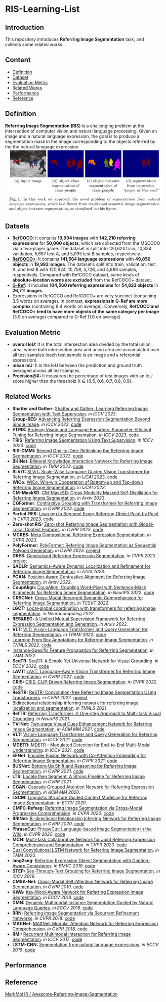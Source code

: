 # **RIS-Learning-List**

## **Introduction**
This repository introduces **Referring Image Segmentation** task, and collects some related works.
## **Content**

- [Definition](#Definition)
- [Dataset](#Datsets)
- [Evaluation Metric](#Evaluation-Metric)
- [Related Works](#Related-Works)
- [Performance](#Performance)
- [Reference](#Reference)

## **Definition**

**Referring Image Segmentation (RIS)** is a challenging problem at the intersection of computer vision and natural language processing. Given an image and a natural language expression, the goal is to produce a segmentation mask in the image corresponding to the objects referred by the the natural language expression.
![](https://github.com/Huntersxsx/RIS-Learning-List/blob/main/img/definition.png)

## **Datsets**
- [**RefCOCO**](https://arxiv.org/pdf/1608.00272): It contains **19,994 images** with **142,210 referring expressions** for **50,000 objects**, which are collected from the MSCOCO via a two-player game. The dataset is split into 120,624 train, 10,834 validation, 5,657 test A, and 5,095 test B samples, respectively. 
- [**RefCOCO+**](https://arxiv.org/pdf/1608.00272): It contains **141,564 language expressions** with **49,856 objects** in **19,992 images**. The datasetis split into train, validation, test A, and test B with 120,624, 10,758, 5,726, and 4,889 samples, respectively. Compared with RefCOCO dataset, some kinds of **absolute-location words are excluded** from the RefCOCO+ dataset.
- [**G-Ref**](https://www.cv-foundation.org/openaccess/content_cvpr_2016/papers/Mao_Generation_and_Comprehension_CVPR_2016_paper.pdf): It includes **104,560 referring expressions** for **54,822 objects** in **26,711 images**. 
- Expressions in RefCOCO and RefCOCO+ are very succinct (containing 3.5 words on average). In contrast, **expressionsin G-Ref are more complex** (containing 8.4 words on average). Conversely, **RefCOCO and RefCOCO+ tend to have more objects of the same category per image** (3.9 on average) compared to G-Ref (1.6 on average). 

## **Evaluation Metric**
- **overall IoU:** It is the total intersection area divided by the total union area, where both intersection area and union area are accumulated over all test samples (each test sample is an image and a referential expression).
- **mean IoU:** It is the IoU between the prediction and ground truth averaged across all test samples.
- **Precision@X:** It measures the percentage of test images with an IoU score higher than the threshold X ∈ {0.5, 0.6, 0.7, 0.8, 0.9}.

## **Related Works**

- **Shatter and Gather:** [Shatter and Gather: Learning Referring Image Segmentation with Text Supervision](https://arxiv.org/pdf/2308.15512v1.pdf). *in ICCV 2023*.
- **Group-RES:** [Advancing Referring Expression Segmentation Beyond Single Image](https://arxiv.org/pdf/2305.12452.pdf). *in ICCV 2023*. [code](https://github.com/yixuan730/group-res)
- **ETRIS:** [Bridging Vision and Language Encoders: Parameter-Efficient Tuning for Referring Image Segmentation](https://arxiv.org/pdf/2307.11545.pdf). *in ICCV 2023*. [code](https://github.com/kkakkkka/ETRIS)
- **TRIS:** [Referring Image Segmentation Using Text Supervision](https://arxiv.org/pdf/2308.14575.pdf). *in ICCV 2023*. [code](https://github.com/fawnliu/TRIS)
- **RIS-DMMI:** [Beyond One-to-One: Rethinking the Referring Image Segmentation](https://arxiv.org/pdf/2308.13853.pdf). *in ICCV 2023*. [code](https://github.com/toggle1995/RIS-DMMI)
- **BKINet:** [Bilateral Knowledge Interaction Network for Referring Image Segmentation](https://ieeexplore.ieee.org/abstract/document/10227590). *in TMM 2023*. [code](https://github.com/dhding/BKINet)
- **SLViT:** [SLViT: Scale-Wise Language-Guided Vision Transformer for Referring Image Segmentation](https://www.ijcai.org/proceedings/2023/0144.pdf). *in IJCAI 2023*. [code](https://github.com/NaturalKnight/SLViT)
- **WiCo:** [WiCo: Win-win Cooperation of Bottom-up and Top-down Referring Image Segmentation](https://www.ijcai.org/proceedings/2023/0071.pdf). *in IJCAI 2023*.
- **CM-MaskSD:** [CM-MaskSD: Cross-Modality Masked Self-Distillation for Referring Image Segmentation](https://arxiv.org/pdf/2305.11481.pdf). *in Arxiv 2023*.
- **CGFormer:** [Contrastive Grouping with Transformer for Referring Image Segmentation](https://openaccess.thecvf.com/content/CVPR2023/papers/Tang_Contrastive_Grouping_With_Transformer_for_Referring_Image_Segmentation_CVPR_2023_paper.pdf). *in CVPR 2023*. [code](https://github.com/Toneyaya/CGFormer)
- **Partial-RES:** [Learning to Segment Every Referring Object Point by Point](https://openaccess.thecvf.com/content/CVPR2023/papers/Qu_Learning_To_Segment_Every_Referring_Object_Point_by_Point_CVPR_2023_paper.pdf). *in CVPR 2023*. [code](https://github.com/qumengxue/Partial-RES.git)
- **Zero-shot RIS:** [Zero-shot Referring Image Segmentation with Global-Local Context Features](https://openaccess.thecvf.com/content/CVPR2023/papers/Yu_Zero-Shot_Referring_Image_Segmentation_With_Global-Local_Context_Features_CVPR_2023_paper.pdf). *in CVPR 2023*. [code](https://github.com/Seonghoon-Yu/Zero-shot-RIS)
- **MCRES:** [Meta Compositional Referring Expression Segmentation](https://openaccess.thecvf.com/content/CVPR2023/papers/Xu_Meta_Compositional_Referring_Expression_Segmentation_CVPR_2023_paper.pdf). *in CVPR 2023*. 
- **PolyFormer:** [PolyFormer: Referring Image Segmentation as Sequential Polygon Generation](https://arxiv.org/pdf/2302.07387.pdf). *in CVPR 2023*. [project](https://polyformer.github.io/)
- **GRES:** [Generalized Referring Expression Segmentation](https://openaccess.thecvf.com/content/CVPR2023/papers/Liu_GRES_Generalized_Referring_Expression_Segmentation_CVPR_2023_paper.pdf). *in CVPR 2023*. [project](https://henghuiding.github.io/GRES)
- **SADLR:** [Semantics-Aware Dynamic Localization and Refinement for Referring Image Segmentation](https://arxiv.org/pdf/2303.06345.pdf). *in AAAI 2023*.
- **PCAN:** [Position-Aware Contrastive Alignment for Referring Image Segmentation](https://arxiv.org/pdf/2212.13419.pdf). *in Arxiv 2022*.
- **CoupAlign:** [CoupAlign: Coupling Word-Pixel with Sentence-Mask Alignments for Referring Image Segmentation](https://arxiv.org/pdf/2212.01769.pdf). *in NeurIPS 2022*. [code](https://gitee.com/mindspore/models/tree/master/research/cv/CoupAlign)
- **CRSCNet:** [Cross-Modal Recurrent Semantic Comprehension for Referring Image Segmentation](https://ieeexplore.ieee.org/abstract/document/9998537). *in TCSVT 2022*.
- **LGCT:** [Local-global coordination with transformers for referring image segmentation](https://www.sciencedirect.com/science/article/pii/S0925231222015119). *in Neurocomputing 2022*. 
- **RES&REG:** [A Unified Mutual Supervision Framework for Referring Expression Segmentation and Generation](https://arxiv.org/pdf/2211.07919.pdf). *in Arxiv 2022*.
- **VLT:** [VLT: Vision-Language Transformer and Query Generation for Referring Segmentation](https://arxiv.org/pdf/2210.15871.pdf). *in TPAMI 2022*. [code](https://github.com/henghuiding/Vision-Language-Transformer)
- [Learning From Box Annotations for Referring Image Segmentation](https://ieeexplore.ieee.org/abstract/document/9875225). *in TNNLS 2022*. [code](https://github.com/fengguang94/Weakly-Supervised-RIS)
- [Instance-Specific Feature Propagation for Referring Segmentation](https://ieeexplore.ieee.org/abstract/document/9745353). *in TMM 2022*. 
- **SeqTR:** [SeqTR: A Simple Yet Universal Network for Visual Grounding](https://arxiv.org/pdf/2203.16265.pdf). *in ECCV 2022*. [code](https://github.com/sean-zhuh/SeqTR)
- **LAVT:** [LAVT: Language-Aware Vision Transformer for Referring Image Segmentation](https://arxiv.org/abs/2112.02244). *in CVPR 2022*. [code](https://github.com/yz93/LAVT-RIS)
- **CRIS:** [CRIS: CLIP-Driven Referring Image Segmentation](https://arxiv.org/abs/2111.15174). *in CVPR 2022*. [code](https://github.com/DerrickWang005/CRIS.pytorch)
- **ReSTR:** [ReSTR: Convolution-free Referring Image Segmentation Using Transformers](https://www.microsoft.com/en-us/research/uploads/prod/2022/03/01404.pdf). *in CVPR 2022*. [project](http://cvlab.postech.ac.kr/research/restr/)
- [Bidirectional relationship inferring network for referring image localization and segmentation](https://ieeexplore.ieee.org/document/9526878). *in TNNLS 2021*. 
- **RefTR:** [Referring Transformer: A One-step Approach to Multi-task Visual Grounding](https://openreview.net/pdf?id=J64lDCrYGi). *in NeurIPS 2021*. 
- **TV-Net:** [Two-stage Visual Cues Enhancement Network for Referring Image Segmentation](https://arxiv.org/abs/2110.04435). *in ACM MM 2021*. [code](https://github.com/sxjyjay/tv-net)
- **VLT:** [Vision-Language Transformer and Query Generation for Referring Segmentation](https://arxiv.org/abs/2108.05565). *in ICCV 2021*. [code](https://github.com/henghuiding/Vision-Language-Transformer)
- **MDETR:** [MDETR - Modulated Detection for End-to-End Multi-Modal Understanding](https://arxiv.org/abs/2104.12763). *in ICCV 2021*. [code](https://github.com/ashkamath/mdetr)
- **EFNet:** [Encoder Fusion Network with Co-Attention Embedding for Referring Image Segmentation](https://openaccess.thecvf.com/content/CVPR2021/papers/Feng_Encoder_Fusion_Network_With_Co-Attention_Embedding_for_Referring_Image_Segmentation_CVPR_2021_paper.pdf). *in CVPR 2021*. [code](https://github.com/fengguang94/CEFNet)
- **BUSNet:** [Bottom-Up Shift and Reasoning for Referring Image Segmentation](https://openaccess.thecvf.com/content/CVPR2021/papers/Yang_Bottom-Up_Shift_and_Reasoning_for_Referring_Image_Segmentation_CVPR_2021_paper.pdf). *in CVPR 2021*. [code](https://github.com/incredibleXM/BUSNet)
- **LTS:** [Locate then Segment: A Strong Pipeline for Referring Image Segmentation](https://openaccess.thecvf.com/content/CVPR2021/papers/Jing_Locate_Then_Segment_A_Strong_Pipeline_for_Referring_Image_Segmentation_CVPR_2021_paper.pdf). *in CVPR 2021*. 
- **CGAN:** [Cascade Grouped Attention Network for Referring Expression Segmentation](https://dl.acm.org/doi/abs/10.1145/3394171.3414006). *in ACM MM 2020*.
- **LSCM:** [Linguistic Structure Guided Context Modeling for Referring Image Segmentation](http://colalab.org/media/paper/Linguistic_Structure_Guided_Context_Modeling_for_Referring_Image_Segmentation.pdf). *in ECCV 2020*. 
- **CMPC-Refseg:** [Referring Image Segmentation via Cross-Modal Progressive Comprehension](http://openaccess.thecvf.com/content_CVPR_2020/papers/Huang_Referring_Image_Segmentation_via_Cross-Modal_Progressive_Comprehension_CVPR_2020_paper.pdf). *in CVPR 2020*. [code](https://github.com/spyflying/CMPC-Refseg)
- **BRINet:** [Bi-directional Relationship Inferring Network for Referring Image Segmentation](http://openaccess.thecvf.com/content_CVPR_2020/papers/Hu_Bi-Directional_Relationship_Inferring_Network_for_Referring_Image_Segmentation_CVPR_2020_paper.pdf). *in CVPR 2020*. [code](https://github.com/fengguang94/CVPR2020-BRINet)
- **PhraseCut:** [PhraseCut: Language-based Image Segmentation in the Wild](https://people.cs.umass.edu/~smaji/papers/phrasecut+supp-cvpr20.pdf). *in CVPR 2020*. [code](https://github.com/ChenyunWu/PhraseCutDataset)
- **MCN:** [Multi-task Collaborative Network for Joint Referring Expression Comprehension and Segmentation](https://arxiv.org/abs/2003.08813). *in CVPR 2020*. [code](https://github.com/luogen1996/MCN)
- [Dual Convolutional LSTM Network for Referring Image Segmentation](https://arxiv.org/abs/2001.11561). *in TMM 2020*. 
- **lang2seg:** [Referring Expression Object Segmentation with Caption-Aware Consistency](https://arxiv.org/pdf/1910.04748.pdf). *in BMVC 2019*. [code](https://github.com/wenz116/lang2seg)
- **STEP:** [See-Through-Text Grouping for Referring Image Segmentation](http://openaccess.thecvf.com/content_ICCV_2019/papers/Chen_See-Through-Text_Grouping_for_Referring_Image_Segmentation_ICCV_2019_paper.pdf). *in ICCV 2019*. 
- **CMSA-Net:** [Cross-Modal Self-Attention Network for Referring Image Segmentation](https://arxiv.org/pdf/1904.04745.pdf). *in CVPR 2019*. [code](https://github.com/lwye/CMSA-Net)
- **KWA:** [Key-Word-Aware Network for Referring Expression Image Segmentation](http://openaccess.thecvf.com/content_ECCV_2018/papers/Hengcan_Shi_Key-Word-Aware_Network_for_ECCV_2018_paper.pdf). *in ECCV 2018*. [code](https://github.com/shihengcan/key-word-aware-network-pycaffe)
- **DMN:** [Dynamic Multimodal Instance Segmentation Guided by Natural Language Queries](http://openaccess.thecvf.com/content_ECCV_2018/papers/Edgar_Margffoy-Tuay_Dynamic_Multimodal_Instance_ECCV_2018_paper.pdf). *in ECCV 2018*. [code](https://github.com/BCV-Uniandes/DMS)
- **RRN:** [Referring Image Segmentation via Recurrent Refinement Networks](http://openaccess.thecvf.com/content_cvpr_2018/papers/Li_Referring_Image_Segmentation_CVPR_2018_paper.pdf). *in CVPR 2018*. [code](https://github.com/liruiyu/referseg_rrn)
- **MAttNet:** [MAttNet: Modular Attention Network for Referring Expression Comprehension](http://openaccess.thecvf.com/content_cvpr_2018/papers/Yu_MAttNet_Modular_Attention_CVPR_2018_paper.pdf). *in CVPR 2018*. [code](https://github.com/lichengunc/MAttNet)
- **RMI:** [Recurrent Multimodal Interaction for Referring Image Segmentation](http://openaccess.thecvf.com/content_ICCV_2017/papers/Liu_Recurrent_Multimodal_Interaction_ICCV_2017_paper.pdf). *in ICCV 2017*. [code](https://github.com/chenxi116/TF-phrasecut-public)
- **LSTM-CNN:** [Segmentation from natural language expressions](https://arxiv.org/pdf/1603.06180.pdf). *in ECCV 2016*. [code](https://github.com/ronghanghu/text_objseg)


## Performance


## Reference

[MarkMoHR / Awesome-Referring-Image-Segmentation](https://github.com/MarkMoHR/Awesome-Referring-Image-Segmentation)

